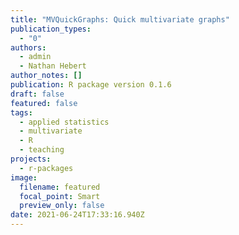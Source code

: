 ```yaml
---
title: "MVQuickGraphs: Quick multivariate graphs"
publication_types:
  - "0"
authors:
  - admin
  - Nathan Hebert
author_notes: []
publication: R package version 0.1.6
draft: false
featured: false
tags:
  - applied statistics
  - multivariate
  - R
  - teaching
projects:
  - r-packages
image:
  filename: featured
  focal_point: Smart
  preview_only: false
date: 2021-06-24T17:33:16.940Z
---
```

